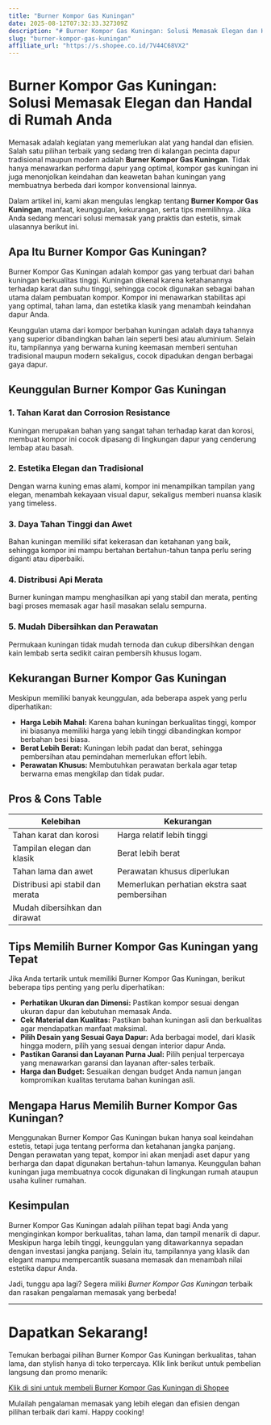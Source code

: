 ```yaml
---
title: "Burner Kompor Gas Kuningan"
date: 2025-08-12T07:32:33.327309Z
description: "# Burner Kompor Gas Kuningan: Solusi Memasak Elegan dan Handal di Rumah Anda..."
slug: "burner-kompor-gas-kuningan"
affiliate_url: "https://s.shopee.co.id/7V44C68VX2"
---
```

# Burner Kompor Gas Kuningan: Solusi Memasak Elegan dan Handal di Rumah Anda

Memasak adalah kegiatan yang memerlukan alat yang handal dan efisien. Salah satu pilihan terbaik yang sedang tren di kalangan pecinta dapur tradisional maupun modern adalah **Burner Kompor Gas Kuningan**. Tidak hanya menawarkan performa dapur yang optimal, kompor gas kuningan ini juga menonjolkan keindahan dan keawetan bahan kuningan yang membuatnya berbeda dari kompor konvensional lainnya.

Dalam artikel ini, kami akan mengulas lengkap tentang **Burner Kompor Gas Kuningan**, manfaat, keunggulan, kekurangan, serta tips memilihnya. Jika Anda sedang mencari solusi memasak yang praktis dan estetis, simak ulasannya berikut ini.

## Apa Itu Burner Kompor Gas Kuningan?

Burner Kompor Gas Kuningan adalah kompor gas yang terbuat dari bahan kuningan berkualitas tinggi. Kuningan dikenal karena ketahanannya terhadap karat dan suhu tinggi, sehingga cocok digunakan sebagai bahan utama dalam pembuatan kompor. Kompor ini menawarkan stabilitas api yang optimal, tahan lama, dan estetika klasik yang menambah keindahan dapur Anda.

Keunggulan utama dari kompor berbahan kuningan adalah daya tahannya yang superior dibandingkan bahan lain seperti besi atau aluminium. Selain itu, tampilannya yang berwarna kuning keemasan memberi sentuhan tradisional maupun modern sekaligus, cocok dipadukan dengan berbagai gaya dapur.

## Keunggulan Burner Kompor Gas Kuningan

### 1. Tahan Karat dan Corrosion Resistance

Kuningan merupakan bahan yang sangat tahan terhadap karat dan korosi, membuat kompor ini cocok dipasang di lingkungan dapur yang cenderung lembap atau basah.

### 2. Estetika Elegan dan Tradisional

Dengan warna kuning emas alami, kompor ini menampilkan tampilan yang elegan, menambah kekayaan visual dapur, sekaligus memberi nuansa klasik yang timeless.

### 3. Daya Tahan Tinggi dan Awet

Bahan kuningan memiliki sifat kekerasan dan ketahanan yang baik, sehingga kompor ini mampu bertahan bertahun-tahun tanpa perlu sering diganti atau diperbaiki.

### 4. Distribusi Api Merata

Burner kuningan mampu menghasilkan api yang stabil dan merata, penting bagi proses memasak agar hasil masakan selalu sempurna.

### 5. Mudah Dibersihkan dan Perawatan

Permukaan kuningan tidak mudah ternoda dan cukup dibersihkan dengan kain lembab serta sedikit cairan pembersih khusus logam.

## Kekurangan Burner Kompor Gas Kuningan

Meskipun memiliki banyak keunggulan, ada beberapa aspek yang perlu diperhatikan:

- **Harga Lebih Mahal:** Karena bahan kuningan berkualitas tinggi, kompor ini biasanya memiliki harga yang lebih tinggi dibandingkan kompor berbahan besi biasa.
- **Berat Lebih Berat:** Kuningan lebih padat dan berat, sehingga pembersihan atau pemindahan memerlukan effort lebih.
- **Perawatan Khusus:** Membutuhkan perawatan berkala agar tetap berwarna emas mengkilap dan tidak pudar.

## Pros & Cons Table

| Kelebihan                                         | Kekurangan                                    |
|---------------------------------------------------|----------------------------------------------|
| Tahan karat dan korosi                           | Harga relatif lebih tinggi                |
| Tampilan elegan dan klasik                        | Berat lebih berat                         |
| Tahan lama dan awet                              | Perawatan khusus diperlukan               |
| Distribusi api stabil dan merata                 | Memerlukan perhatian ekstra saat pembersihan |
| Mudah dibersihkan dan dirawat                     |                                              |

## Tips Memilih Burner Kompor Gas Kuningan yang Tepat

Jika Anda tertarik untuk memiliki Burner Kompor Gas Kuningan, berikut beberapa tips penting yang perlu diperhatikan:

- **Perhatikan Ukuran dan Dimensi:** Pastikan kompor sesuai dengan ukuran dapur dan kebutuhan memasak Anda.
- **Cek Material dan Kualitas:** Pastikan bahan kuningan asli dan berkualitas agar mendapatkan manfaat maksimal.
- **Pilih Desain yang Sesuai Gaya Dapur:** Ada berbagai model, dari klasik hingga modern, pilih yang sesuai dengan interior dapur Anda.
- **Pastikan Garansi dan Layanan Purna Jual:** Pilih penjual terpercaya yang menawarkan garansi dan layanan after-sales terbaik.
- **Harga dan Budget:** Sesuaikan dengan budget Anda namun jangan kompromikan kualitas terutama bahan kuningan asli.

## Mengapa Harus Memilih Burner Kompor Gas Kuningan?

Menggunakan Burner Kompor Gas Kuningan bukan hanya soal keindahan estetis, tetapi juga tentang performa dan ketahanan jangka panjang. Dengan perawatan yang tepat, kompor ini akan menjadi aset dapur yang berharga dan dapat digunakan bertahun-tahun lamanya. Keunggulan bahan kuningan juga membuatnya cocok digunakan di lingkungan rumah ataupun usaha kuliner rumahan.

## Kesimpulan

Burner Kompor Gas Kuningan adalah pilihan tepat bagi Anda yang menginginkan kompor berkualitas, tahan lama, dan tampil menarik di dapur. Meskipun harga lebih tinggi, keunggulan yang ditawarkannya sepadan dengan investasi jangka panjang. Selain itu, tampilannya yang klasik dan elegant mampu mempercantik suasana memasak dan menambah nilai estetika dapur Anda.

Jadi, tunggu apa lagi? Segera miliki *Burner Kompor Gas Kuningan* terbaik dan rasakan pengalaman memasak yang berbeda!

---

# Dapatkan Sekarang!  

Temukan berbagai pilihan Burner Kompor Gas Kuningan berkualitas, tahan lama, dan stylish hanya di toko terpercaya. Klik link berikut untuk pembelian langsung dan promo menarik:  

[Klik di sini untuk membeli Burner Kompor Gas Kuningan di Shopee](https://s.shopee.co.id/7V44C68VX2)

Mulailah pengalaman memasak yang lebih elegan dan efisien dengan pilihan terbaik dari kami. Happy cooking!